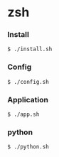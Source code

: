 # zsh 

### Install

```
$ ./install.sh
```
### Config

 ```
$ ./config.sh
 ```

### Application

```
$ ./app.sh
```

### python

```
$ ./python.sh
```

